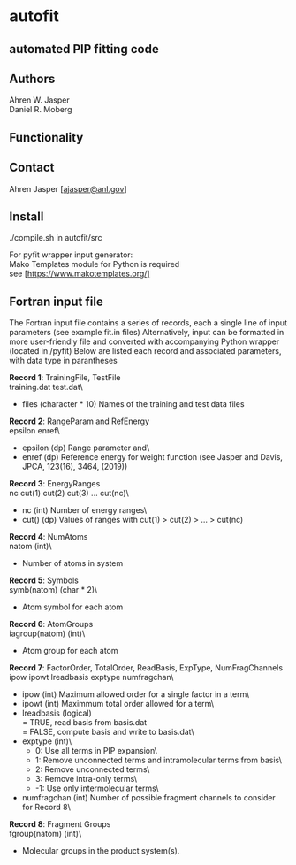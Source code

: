 # autofit
## automated PIP fitting code

## Authors
Ahren W. Jasper\
Daniel R. Moberg

## Functionality

## Contact
Ahren Jasper [ajasper@anl.gov]

## Install
./compile.sh in autofit/src

For pyfit wrapper input generator:\
   Mako Templates module for Python is required\
   see [https://www.makotemplates.org/]

## Fortran input file
The Fortran input file contains a series of records, each a single line of input parameters (see example fit.in files)
Alternatively, input can be formatted in more user-friendly file and converted with accompanying Python wrapper (located in /pyfit)
Below are listed each record and associated parameters, with data type in parantheses

**Record 1**: TrainingFile, TestFile\
training.dat  test.dat\
- files (character * 10) Names of the training and test data files

**Record 2**: RangeParam and RefEnergy\
epsilon enref\
- epsilon (dp) Range parameter and\
- enref (dp) Reference energy for weight function (see Jasper and Davis, JPCA, 123(16), 3464, (2019))

**Record 3**: EnergyRanges\
nc cut(1) cut(2) cut(3) ... cut(nc)\
- nc (int) Number of energy ranges\
- cut() (dp) Values of ranges with cut(1) > cut(2) > ... > cut(nc)

**Record 4**: NumAtoms\
natom (int)\
- Number of atoms in system

**Record 5**: Symbols\
symb(natom) (char * 2)\
- Atom symbol for each atom

**Record 6**: AtomGroups\
iagroup(natom) (int)\
- Atom group for each atom

**Record 7**: FactorOrder, TotalOrder, ReadBasis, ExpType, NumFragChannels\
ipow ipowt lreadbasis exptype numfragchan\
- ipow (int) Maximum allowed order for a single factor in a term\
- ipowt (int) Maximmum total order allowed for a term\
- lreadbasis (logical)\
    = TRUE, read basis from basis.dat\
    = FALSE, compute basis and write to basis.dat\
- exptype (int)\
    - 0: Use all terms in PIP expansion\
    - 1: Remove unconnected terms and intramolecular terms from basis\
    - 2: Remove unconnected terms\
    - 3: Remove intra-only terms\
    - -1: Use only intermolecular terms\
- numfragchan (int) Number of possible fragment channels to consider for Record 8\

**Record 8**: Fragment Groups\
fgroup(natom) (int)\
- Molecular groups in the product system(s).

